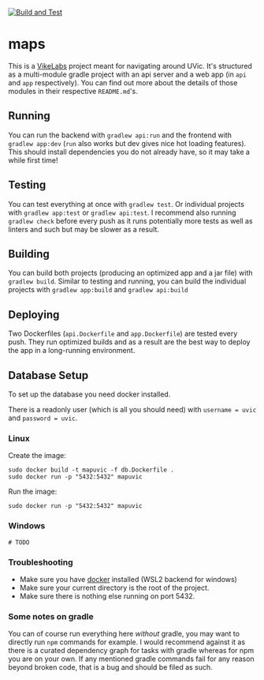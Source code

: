 [![Build and Test](https://github.com/MarcusDunn/maps/actions/workflows/docker-test.yml/badge.svg)](https://github.com/MarcusDunn/maps/actions/workflows/docker-test.yml)

# maps

This is a [VikeLabs](https://www.vikelabs.ca/) project meant for navigating around UVic. It's structured as a
multi-module gradle project with an api server and a web app (in `api` and `app` respectively). You can find out more
about the details of those modules in their respective `README.md`'s.

## Running

You can run the backend with `gradlew api:run` and the frontend with `gradlew app:dev` (`run` also works but dev gives
nice hot loading features). This should install dependencies you do not already have, so it may take a while first time!

## Testing

You can test everything at once with `gradlew test`. Or individual projects with `gradlew app:test`
or `gradlew api:test`. I recommend also running `gradlew check` before every push as it runs potentially more tests as
well as linters and such but may be slower as a result.

## Building

You can build both projects (producing an optimized app and a jar file) with `gradlew build`. Similar to testing and
running, you can build the individual projects with `gradlew app:build` and `gradlew api:build`

## Deploying

Two Dockerfiles (`api.Dockerfile` and `app.Dockerfile`) are tested every push. They run optimized builds and as a result
are the best way to deploy the app in a long-running environment.

## Database Setup

To set up the database you need docker installed.

There is a readonly user (which is all you should need) with `username = uvic` and `password = uvic`.

### Linux

Create the image:

```shell
sudo docker build -t mapuvic -f db.Dockerfile .
sudo docker run -p "5432:5432" mapuvic
```

Run the image:

```shell
sudo docker run -p "5432:5432" mapuvic   
```

### Windows

```shell
# TODO
```

### Troubleshooting

- Make sure you have [docker](https://docs.docker.com/get-docker/) installed (WSL2 backend for windows)
- Make sure your current directory is the root of the project.
- Make sure there is nothing else running on port 5432.

### Some notes on gradle

You can of course run everything here *without* gradle, you may want to directly run `npm` commands for example. I would
recommend against it as there is a curated dependency graph for tasks with gradle whereas for npm you are on your own.
If any mentioned gradle commands fail for any reason beyond broken code, that is a bug and should be filed as such.
